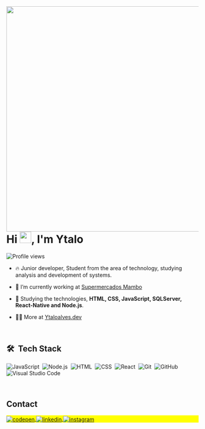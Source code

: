 <img align="right" height="590em" src="https://raw.githubusercontent.com/gist/Ytalo-Alves/b10aad1a8bea52afd8f23225f26155ad/raw/5d2dd340e65050813e2f02507e78f6c861e3be91/githubcard.svg"/>
<h1 align="left">Hi <img src="https://raw.githubusercontent.com/kaueMarques/kaueMarques/master/hi.gif" height="30px">, I'm Ytalo</h1>
<p align="left"> <img src="https://komarev.com/ghpvc/?username=Ytalo-Alves&color=yellow" alt="Profile views" /> </p>

- 🔥 Junior developer, Student from the area of technology, studying analysis and development of systems.
  
- 🔭 I’m currently working at [Supermercados Mambo](https://www.mambo.com.br/)
  
- 💬 Studying the technologies, **HTML, CSS, JavaScript, SQLServer, React-Native and Node.js**.

- 👨‍💻 More at [Ytaloalves.dev](https://YtaloAlves.dev)

<br>

## 🛠 &nbsp;Tech Stack

![JavaScript](https://img.shields.io/badge/-JavaScript-05122A?style=flat&logo=javascript)&nbsp;
![Node.js](https://img.shields.io/badge/-Node.js-05122A?style=flat&logo=node.js)&nbsp;
![HTML](https://img.shields.io/badge/-HTML-05122A?style=flat&logo=HTML5)&nbsp;
![CSS](https://img.shields.io/badge/-CSS-05122A?style=flat&logo=CSS3&logoColor=1572B6)&nbsp;
![React](https://img.shields.io/badge/-React-05122A?style=flat&logo=react)&nbsp;
![Git](https://img.shields.io/badge/-Git-05122A?style=flat&logo=git)&nbsp;
![GitHub](https://img.shields.io/badge/-GitHub-05122A?style=flat&logo=github)&nbsp;
![Visual Studio Code](https://img.shields.io/badge/-Visual%20Studio%20Code-05122A?style=flat&logo=visual-studio-code&logoColor=007ACC)&nbsp;

<br>

## Contact

<p align="left" style="background:yellow">
<a href="https://codepen.io/Ytalo-Alves" target="_blank">
  <img align="center" src="https://img.shields.io/badge/-Ytalo%20Alves-05122A?style=flat&logo=codepen" alt="codepen"/>
</a>
<a href="https://www.linkedin.com/in/ytalo-alves-9253901a2/" target="_blank">
  <img align="center" src="https://img.shields.io/badge/-Ytalo%20Alves-05122A?style=flat&logo=linkedin" alt="linkedin"/>
</a>
<a href="https://www.instagram.com/alves_97_/" target="_blank">
 <img align="center" src="https://img.shields.io/badge/-Ytalo%20Alves-05122A?style=flat&logo=instagram" alt="instagram"/>
</a>
</p>

<!--

<img width="490em" src="https://github-readme-twitter-gazf.vercel.app/api?id=maykbrito&layout=wide&show_reply=off&show_retweet=off" />


**maykbrito/maykbrito** is a ✨ _special_ ✨ repository because its `README.md` (this file) appears on your GitHub profile.

Here are some ideas to get you started:

- 🔭 I’m currently working on ...
- 🌱 I’m currently learning ...
- 👯 I’m looking to collaborate on ...
- 🤔 I’m looking for help with ...
- 💬 Ask me about ...
- 📫 How to reach me: ...
- 😄 Pronouns: ...
- ⚡ Fun fact: ...
-->
